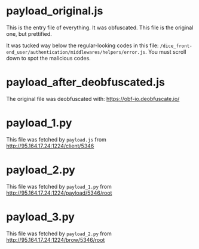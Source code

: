 # payload_original.js

This is the entry file of everything. It was obfuscated. This file is the original one, but prettified.

It was tucked way below the regular-looking codes in this file: `/dice_front-end_user/authentication/middlewares/helpers/error.js`.
You must scroll down to spot the malicious codes.

# payload_after_deobfuscated.js

The original file was deobfuscated with: https://obf-io.deobfuscate.io/

# payload_1.py

This file was fetched by `payload.js` from http://95.164.17.24:1224/client/5346

# payload_2.py

This file was fetched by `payload_1.py` from http://95.164.17.24:1224/payload/5346/root

# payload_3.py

This file was fetched by `payload_2.py` from http://95.164.17.24:1224/brow/5346/root
